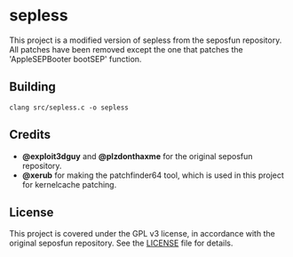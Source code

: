 # sepless

This project is a modified version of sepless from the seposfun repository. All patches have been removed except the one that patches the 'AppleSEPBooter bootSEP' function.

## Building

```
clang src/sepless.c -o sepless
```

## Credits

- **@exploit3dguy** and **@plzdonthaxme** for the original seposfun repository.
- **@xerub** for making the patchfinder64 tool, which is used in this project for kernelcache patching.

## License

This project is covered under the GPL v3 license, in accordance with the original seposfun repository. See the [LICENSE](LICENSE) file for details.
